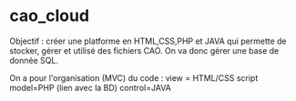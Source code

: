 # cao_cloud
Objectif : créer une platforme en HTML,CSS,PHP et JAVA qui permette de stocker, gérer et utilisé des fichiers CAO.
On va donc gérer une base de donnée SQL.

On a pour l'organisation (MVC) du code :
view = HTML/CSS script 
model=PHP (lien avec la BD)
control=JAVA